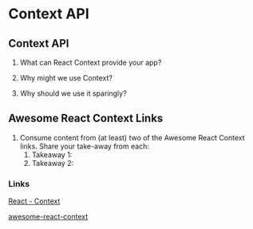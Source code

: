 # Context API

## Context API
1. What can React Context provide your app?

2. Why might we use Context?

3. Why should we use it sparingly?

## Awesome React Context Links
1. Consume content from (at least) two of the Awesome React Context links. Share your take-away from each:
    1. Takeaway 1:
    2. Takeaway 2:

### Links
[React - Context](https://reactjs.org/docs/context.html)

[awesome-react-context](https://github.com/diegohaz/awesome-react-context)